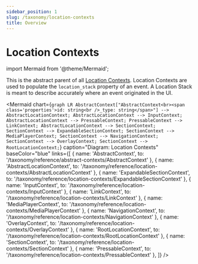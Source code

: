 ```yaml
---
sidebar_position: 1
slug: /taxonomy/location-contexts
title: Overview
---
```


# Location Contexts

import Mermaid from '@theme/Mermaid';

This is the abstract parent of all [Location Contexts](/taxonomy/reference/location-contexts/overview.md). Location Contexts are used to populate the `location_stack` property of an event. A Location Stack is meant to describe accurately where an event originated in the UI.

<Mermaid chart={`
	graph LR
        AbstractContext["AbstractContext<br><span class='properties'>id: string<br />_type: string</span>"] --> AbstractLocationContext;
        AbstractLocationContext --> InputContext;
        AbstractLocationContext --> PressableContext;
        PressableContext --> LinkContext;
        AbstractLocationContext --> SectionContext;
        SectionContext --> ExpandableSectionContext;
        SectionContext --> MediaPlayerContext;
        SectionContext --> NavigationContext;
        SectionContext --> OverlayContext;
        SectionContext --> RootLocationContext;
`} 
  caption="Diagram: Location Contexts" 
  baseColor="blue" 
  links={[
    { name: 'AbstractContext', to: '/taxonomy/reference/abstract-contexts/AbstractContext' },
    { name: 'AbstractLocationContext', to: '/taxonomy/reference/location-contexts/AbstractLocationContext' },
    { name: 'ExpandableSectionContext', to: '/taxonomy/reference/location-contexts/ExpandableSectionContext' },
    { name: 'InputContext', to: '/taxonomy/reference/location-contexts/InputContext' },
    { name: 'LinkContext', to: '/taxonomy/reference/location-contexts/LinkContext' },
    { name: 'MediaPlayerContext', to: '/taxonomy/reference/location-contexts/MediaPlayerContext' },
    { name: 'NavigationContext', to: '/taxonomy/reference/location-contexts/NavigationContext' },
    { name: 'OverlayContext', to: '/taxonomy/reference/location-contexts/OverlayContext' },
    { name: 'RootLocationContext', to: '/taxonomy/reference/location-contexts/RootLocationContext' },
    { name: 'SectionContext', to: '/taxonomy/reference/location-contexts/SectionContext' },
    { name: 'PressableContext', to: '/taxonomy/reference/location-contexts/PressableContext' },
  ]}
/>
